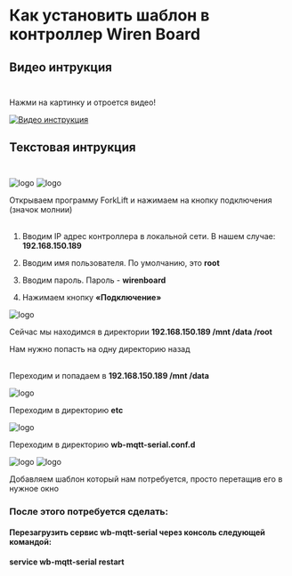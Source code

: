 



# Как установить шаблон в контроллер Wiren Board

## Видео интрукция </br></br>
Нажми на картинку и отроется видео!

[![Видео инструкция](https://i.ytimg.com/vi_webp/hxfqnAGWiSA/maxresdefault.webp)](https://youtu.be/hxfqnAGWiSA)


## Текстовая интрукция </br></br>

<img src="https://i.ytimg.com/vi_webp/hxfqnAGWiSA/maxresdefault.webp"  alt="logo"/>

<img src="https://onokom.ru/img/index/posti-novosti/podklyuchaem-kondicioner-haier-flexis-super-match-as25s2sf1fa-g-v-umnyj-dom-wirenboard-cherez-shlyuz-onokom-hr-1-mb-b-b-apple-home-yandex-alisa-spruthub-i-spruthome/100-otkryvaem-programmu-forklift-i-nazhimaem-na-knopku-podklyucheniya-znachok-molnii.webp"  alt="logo"/>

  

Открываем программу ForkLift и нажимаем на кнопку подключения (значок молнии)<br><br>

  

1. Вводим IP адрес контроллера в локальной сети. В нашем случае: **192.168.150.189**<br>

  

2. Вводим имя пользователя. По умолчанию, это **root**<br>

  

3. Вводим пароль. Пароль - **wirenboard**<br>

  

4. Нажимаем кнопку **«Подключение»**<br>

  

<img  src="https://onokom.ru/img/index/posti-novosti/podklyuchaem-kondicioner-haier-flexis-super-match-as25s2sf1fa-g-v-umnyj-dom-wirenboard-cherez-shlyuz-onokom-hr-1-mb-b-b-apple-home-yandex-alisa-spruthub-i-spruthome/101-sejchas-my-nahodimsya-v-direktorii-192-168-150-189mntdataroot.webp"  alt="logo"/>

  

Сейчас мы находимся в директории **192.168.150.189 /mnt /data /root**

Нам нужно попасть на одну директорию назад<br><br>

Переходим и попадаем в **192.168.150.189 /mnt /data**

  

<img  src="https://onokom.ru/img/index/posti-novosti/podklyuchaem-kondicioner-haier-flexis-super-match-as25s2sf1fa-g-v-umnyj-dom-wirenboard-cherez-shlyuz-onokom-hr-1-mb-b-b-apple-home-yandex-alisa-spruthub-i-spruthome/102-perekhodim-v-direktoriyu-etc.webp"  alt="logo"/>

  

Переходим в директорию **etc**

  
  

<img  src="https://onokom.ru/img/index/posti-novosti/podklyuchaem-kondicioner-haier-flexis-super-match-as25s2sf1fa-g-v-umnyj-dom-wirenboard-cherez-shlyuz-onokom-hr-1-mb-b-b-apple-home-yandex-alisa-spruthub-i-spruthome/103-perekhodim-v-direktoriyu-wb-mqtt-serial-conf-d.webp"  alt="logo"/>

  

Переходим в директорию **wb-mqtt-serial.conf.d**

  

<img  src="https://onokom.ru/img/index/posti-novosti/podklyuchaem-kondicioner-haier-flexis-super-match-as25s2sf1fa-g-v-umnyj-dom-wirenboard-cherez-shlyuz-onokom-hr-1-mb-b-b-apple-home-yandex-alisa-spruthub-i-spruthome/104-perekhodim-v-direktoriyu-templates.webp"  alt="logo"/>

  
  

<img  src="https://onokom.ru/img/index/posti-novosti/podklyuchaem-kondicioner-haier-flexis-super-match-as25s2sf1fa-g-v-umnyj-dom-wirenboard-cherez-shlyuz-onokom-hr-1-mb-b-b-apple-home-yandex-alisa-spruthub-i-spruthome/105-dobavlyaem-shablon-onokom-air-me-1-mb-b-prosto-peretashchiv-ego-v-nuzhnoe-okno.webp"  alt="logo"/>

  

Добавляем шаблон который нам потребуется, просто перетащив его в нужное окно

  

### После этого потребуется сделать:

#### Перезагрузить сервис wb-mqtt-serial через консоль следующей командой:

**service wb-mqtt-serial restart**